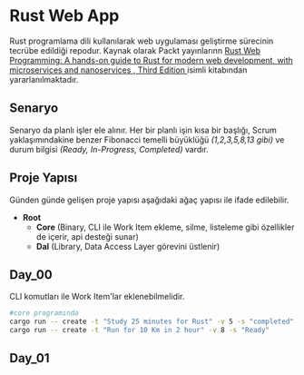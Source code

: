 # Rust Web App

Rust programlama dili kullanılarak web uygulaması geliştirme sürecinin tecrübe edildiği repodur. Kaynak olarak Packt yayınlarınn [Rust Web Programming: A hands-on guide to Rust for modern web development, with microservices and nanoservices , Third Edition ](https://www.packtpub.com/en-us/product/rust-web-programming-9781835887769) isimli kitabından yararlanılmaktadır.

## Senaryo

Senaryo da planlı işler ele alınır. Her bir planlı işin kısa bir başlığı, Scrum yaklaşımındakine benzer Fibonacci temelli büyüklüğü _(1,2,3,5,8,13 gibi)_ ve durum bilgisi _(Ready, In-Progress, Completed)_ vardır.

## Proje Yapısı

Günden günde gelişen proje yapısı aşağıdaki ağaç yapısı ile ifade edilebilir.

- **Root**
  - **Core** (Binary, CLI ile Work Item ekleme, silme, listeleme gibi özellikler de içerir, api desteği sunar)
  - **Dal** (Library, Data Access Layer görevini üstlenir)

## Day_00

CLI komutları ile Work Item'lar eklenebilmelidir.

```bash
#core programında
cargo run -- create -t "Study 25 minutes for Rust" -v 5 -s "completed"
cargo run -- create -t "Run for 10 Km in 2 hour" -v 8 -s "Ready"
```

## Day_01

